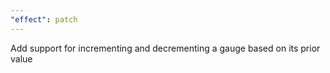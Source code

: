 ```yaml
---
"effect": patch
---
```


Add support for incrementing and decrementing a gauge based on its prior value

